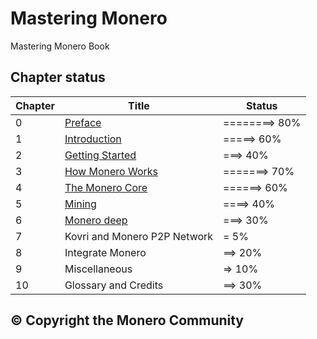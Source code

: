 # Mastering Monero
Mastering Monero Book

## Chapter status

Chapter | Title | Status
--- | --- | ---
0 | [Preface](https://github.com/monerobook/monerobook/blob/master/chapters/preface.md) | ========> 80%
1 | [Introduction](https://github.com/monerobook/monerobook/blob/master/chapters/1.md) | =====> 60%
2 | [Getting Started](https://github.com/monerobook/monerobook/blob/master/chapters/2.md) | ===> 40%
3 | [How Monero Works](https://github.com/monerobook/monerobook/blob/master/chapters/3.md) | =======> 70%
4 | [The Monero Core](https://github.com/monerobook/monerobook/blob/master/chapters/4.md) | ======> 60%
5 | [Mining](https://github.com/monerobook/monerobook/blob/master/chapters/5.md) | ====> 40%
6 | [Monero deep](https://github.com/monerobook/monerobook/blob/master/chapters/6.md) | ===> 30%
7 | Kovri and Monero P2P Network | = 5%
8 | Integrate Monero | ==> 20%
9 | Miscellaneous | => 10%
10 | Glossary and Credits | ==> 30%

## © Copyright the Monero Community
